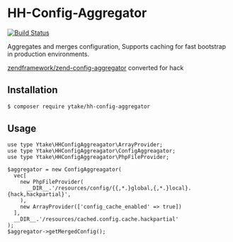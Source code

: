 # HH-Config-Aggregator

[![Build Status](https://travis-ci.org/ytake/hh-config-aggregator.svg?branch=master)](https://travis-ci.org/ytake/hh-config-aggregator)

Aggregates and merges configuration, Supports caching for fast bootstrap in production environments.

[zendframework/zend-config-aggregator](https://github.com/zendframework/zend-config-aggregator) converted for hack

## Installation

```bash
$ composer require ytake/hh-config-aggregator
```

## Usage

```hack
use type Ytake\HHConfigAggreagator\ArrayProvider;
use type Ytake\HHConfigAggreagator\ConfigAggreagator;
use type Ytake\HHConfigAggreagator\PhpFileProvider;

$aggregator = new ConfigAggreagator(
  vec[
    new PhpFileProvider(
      __DIR__.'/resources/config/{{,*.}global,{,*.}local}.{hack,hackpartial}',
    ),
    new ArrayProvider(['config_cache_enabled' => true])
  ],
  __DIR__.'/resources/cached.config.cache.hackpartial'
);
$aggregator->getMergedConfig();
```
